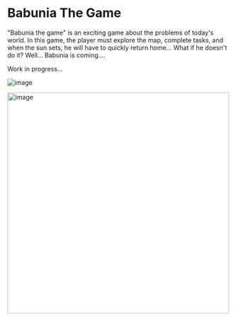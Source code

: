 # Babunia The Game

"Babunia the game"
is an exciting game about the problems of today's world. 
In this game, the player must explore the map, complete tasks, and when the sun sets, he will have to quickly return home...
What if he doesn't do it?
Well... Babunia is coming....


Work in progress...

![image](https://github.com/user-attachments/assets/2163c29e-2ce5-4009-99eb-5cb0e800e6dd)

<img src="https://github.com/user-attachments/assets/a3a1c275-ce56-4a9b-80af-d898d893f874" alt="image" width="500"/>







